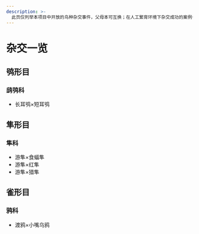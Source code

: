 ```yaml
---
description: >-
  此页仅列举本项目中开放的鸟种杂交事件，父母本可互换；在人工繁育环境下杂交成功的案例也纳入此页。您不能创建此页列举杂交事件以外的杂交个体。如您发现了此处未列举的杂交事件，请及时反馈。
---
```


# 杂交一览

## 鸮形目

### 鸱鸮科

* 长耳鸮×短耳鸮

## 隼形目

### 隼科

* 游隼×食蝠隼
* 游隼×红隼
* 游隼×猎隼

## 雀形目

### 鸦科

* 渡鸦×小嘴乌鸦

